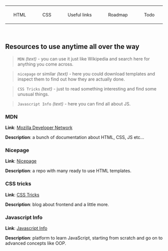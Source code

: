 <style>
.nav {
    display: flex;
    justify-content: space-around;
    flex-wrap: wrap;
}

.nav a {
    white-space: nowrap;
    text-decoration: none;
    margin: 6px;
}
</style>

<hr>
<p class="nav">
    <a href="html.html">HTML</a>
    <a href="css.html">CSS</a>
    <a class="active" href="other-resources.html">Useful links</a>
    <a href="https://roadmap.sh/frontend">Roadmap</a>
    <a href="../todo.html">Todo</a>
</p>
<hr>
<br>

## Resources to use anytime all over the way
<span id="useful"></span>
> `MDN` _(text)_ - you can use it just like
Wikipedia and search here for anything you come across.

> `nicepage` or similar _(text)_ - here you could download templates and inspect them
to find out how they are actually done.

> `CSS Tricks` _(text)_ - just to read something interesting and find some unusual things.

> `Javascript Info` _(text)_ - here you can find all about JS.

### MDN
**Link**: <a href="https://developer.mozilla.org/en-US/">Mozilla Developer Network</a>

**Description**: a bunch of documentation about HTML, CSS, JS etc...

### Nicepage
**Link**: <a href="https://nicepage.com/html-templates">Nicepage</a>

**Description**: a repo with many ready to use HTML templates.

### CSS tricks
**Link**: <a href="https://css-tricks.com/">CSS Tricks</a>

**Description**: blog about frontend and a little more.

### Javascript Info
**Link**: <a href="https://javascript.info/">Javascript Info</a>

**Description**: platform to learn JavaScript, starting from scratch and
go on to advanced concepts like OOP.
